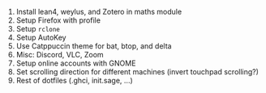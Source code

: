1. Install lean4, weylus, and Zotero in maths module
2. Setup Firefox with profile
3. Setup `rclone`
4. Setup AutoKey
5. Use Catppuccin theme for bat, btop, and delta
6. Misc: Discord, VLC, Zoom
7. Setup online accounts with GNOME
8. Set scrolling direction for different machines (invert touchpad scrolling?)
9. Rest of dotfiles (.ghci, init.sage, ...)
